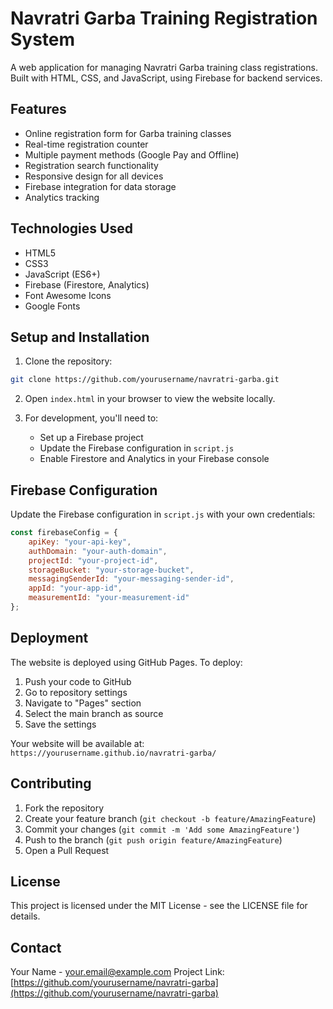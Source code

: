 # Navratri Garba Training Registration System

A web application for managing Navratri Garba training class registrations. Built with HTML, CSS, and JavaScript, using Firebase for backend services.

## Features

- Online registration form for Garba training classes
- Real-time registration counter
- Multiple payment methods (Google Pay and Offline)
- Registration search functionality
- Responsive design for all devices
- Firebase integration for data storage
- Analytics tracking

## Technologies Used

- HTML5
- CSS3
- JavaScript (ES6+)
- Firebase (Firestore, Analytics)
- Font Awesome Icons
- Google Fonts

## Setup and Installation

1. Clone the repository:
```bash
git clone https://github.com/yourusername/navratri-garba.git
```

2. Open `index.html` in your browser to view the website locally.

3. For development, you'll need to:
   - Set up a Firebase project
   - Update the Firebase configuration in `script.js`
   - Enable Firestore and Analytics in your Firebase console

## Firebase Configuration

Update the Firebase configuration in `script.js` with your own credentials:

```javascript
const firebaseConfig = {
    apiKey: "your-api-key",
    authDomain: "your-auth-domain",
    projectId: "your-project-id",
    storageBucket: "your-storage-bucket",
    messagingSenderId: "your-messaging-sender-id",
    appId: "your-app-id",
    measurementId: "your-measurement-id"
};
```

## Deployment

The website is deployed using GitHub Pages. To deploy:

1. Push your code to GitHub
2. Go to repository settings
3. Navigate to "Pages" section
4. Select the main branch as source
5. Save the settings

Your website will be available at: `https://yourusername.github.io/navratri-garba/`

## Contributing

1. Fork the repository
2. Create your feature branch (`git checkout -b feature/AmazingFeature`)
3. Commit your changes (`git commit -m 'Add some AmazingFeature'`)
4. Push to the branch (`git push origin feature/AmazingFeature`)
5. Open a Pull Request

## License

This project is licensed under the MIT License - see the LICENSE file for details.

## Contact

Your Name - your.email@example.com
Project Link: [https://github.com/yourusername/navratri-garba](https://github.com/yourusername/navratri-garba) 